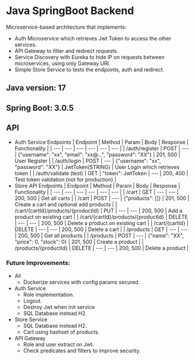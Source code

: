 # Java SpringBoot Backend

Microservice-based architecture that implements:
- Auth Microservice which retrieves Jwt Token to access the other services.
- API Gateway to filter and redirect requests.
- Service Discovery with Eureka to hide IP on requests between microservices, using only Gateway URI.
- Simple Store Service to tests the endpoints, auth and redirect.


## Java version: 17
## Spring Boot: 3.0.5


## API
- Auth Service Endpoints
| Endpoint | Method | Param | Body | Response | Functionality |
| --- | --- | --- | --- | --- | --- |
| /auth/register | POST | --- | {"username": "xx", "email": "xx@...", "password": "XX"} | 201, 500 | User Register |
| /auth/login | POST | --- | {"username": "xx", "password": "XX"} | JwtToken(STRING) | User Login which retrieves token |
| /auth/validate (test) | GET | "token": JwtToken | --- | 200, 400 | Test token validation (not for production) |
- Store API Endpoints
| Endpoint | Method | Param | Body | Response | Functionality |
| --- | --- | --- | --- | --- | --- |
| /cart | GET | --- | --- | 200, 500 | Get all carts |
| /cart | POST | --- | {"products": []} | 201, 500 | Create a cart and optional add products |
| /cart/{cartId}/products/{productId} | PUT | --- | --- | 200, 500 | Add a product on existing cart |
| /cart/{cartId}/products/{productId} | DELETE | --- | --- | 200, 500 | Delete a product on existing cart |
| /cart/{cartId} | DELETE | --- | --- | 200, 500 | Delete a cart |
| /products | GET | --- | --- | 200, 500 | Get all products |
| /products | POST | --- | {"name": "XX", "price": 0, "stock": 0} | 201, 500 | Create a product |
| /products/{productId} | DELETE | --- | --- | 200, 500 | Delete a product |


### Future Improvements:
- All
    - Dockerize services with config params secured.
- Auth Service
    - Role implementation.
    - Logout.
    - Destroy Jwt when init service
    - SQL Database instead H2.
- Store Service
    - SQL Database instead H2.
    - Cart using hashset of products.
- API Gateway
    - Role and user extract on Jwt.
    - Check predicates and filters to improve security.